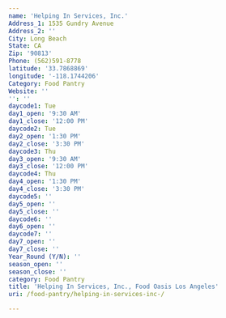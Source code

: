 ```yaml
---
name: 'Helping In Services, Inc.'
Address_1: 1535 Gundry Avenue
Address_2: ''
City: Long Beach
State: CA
Zip: '90813'
Phone: (562)591-8778
latitude: '33.7868869'
longitude: '-118.1744206'
Category: Food Pantry
Website: ''
'': ''
daycode1: Tue
day1_open: '9:30 AM'
day1_close: '12:00 PM'
daycode2: Tue
day2_open: '1:30 PM'
day2_close: '3:30 PM'
daycode3: Thu
day3_open: '9:30 AM'
day3_close: '12:00 PM'
daycode4: Thu
day4_open: '1:30 PM'
day4_close: '3:30 PM'
daycode5: ''
day5_open: ''
day5_close: ''
daycode6: ''
day6_open: ''
daycode7: ''
day7_open: ''
day7_close: ''
Year_Round (Y/N): ''
season_open: ''
season_close: ''
category: Food Pantry
title: 'Helping In Services, Inc., Food Oasis Los Angeles'
uri: /food-pantry/helping-in-services-inc-/

---
```

